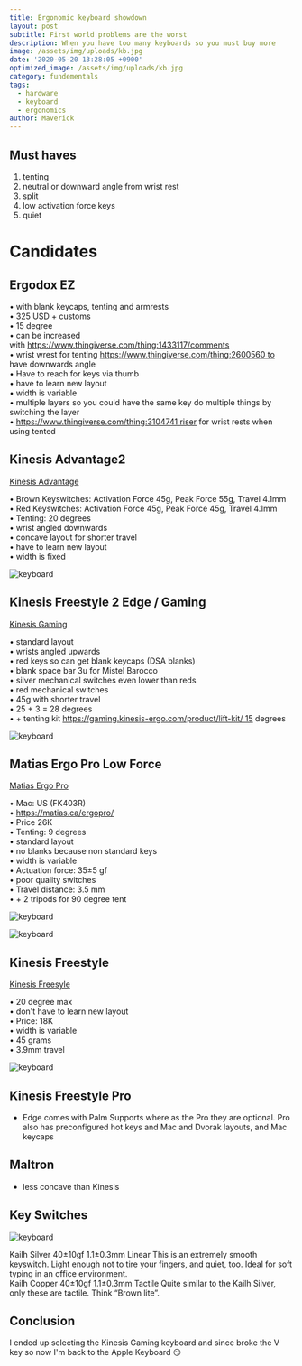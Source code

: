 ```yaml
---
title: Ergonomic keyboard showdown
layout: post
subtitle: First world problems are the worst
description: When you have too many keyboards so you must buy more
image: /assets/img/uploads/kb.jpg
date: '2020-05-20 13:28:05 +0900'
optimized_image: /assets/img/uploads/kb.jpg
category: fundementals
tags:
  - hardware
  - keyboard
  - ergonomics
author: Maverick
---
```


## Must haves

1. tenting
2. neutral or downward angle from wrist rest
3. split
4. low activation force keys
5. quiet

# Candidates

## Ergodox EZ

• with blank keycaps, tenting and armrests  
• 325 USD + customs   
• 15 degree   
• can be increased with https://www.thingiverse.com/thing:1433117/comments  
• wrist wrest for tenting https://www.thingiverse.com/thing:2600560 to have downwards angle  
• Have to reach for keys via thumb  
• have to learn new layout  
• width is variable  
• multiple layers so you could have the same key do multiple things by switching the layer   
• https://www.thingiverse.com/thing:3104741 riser for wrist rests when using tented

## Kinesis Advantage2 

[Kinesis Advantage](https://amzn.to/3aZgxwL)  

• Brown Keyswitches: Activation Force 45g, Peak Force 55g, Travel 4.1mm   
• Red Keyswitches: Activation Force 45g, Peak Force 45g, Travel 4.1mm  
• Tenting: 20 degrees  
• wrist angled downwards  
• concave layout for shorter travel  
• have to learn new layout  
• width is fixed  

![keyboard](/assets/img/uploads/kb_1.png)

## Kinesis Freestyle 2 Edge / Gaming

[Kinesis Gaming](https://amzn.to/2xwDkSU)  

• standard layout  
• wrists angled upwards  
• red keys so can get blank keycaps (DSA blanks)  
• blank space bar 3u for Mistel Barocco  
• silver mechanical switches even lower than reds  
• red mechanical switches  
• 45g with shorter travel  
• 25 + 3 = 28 degrees  
• + tenting kit https://gaming.kinesis-ergo.com/product/lift-kit/ 15 degrees

![keyboard](/assets/img/uploads/kb_2.png)

## Matias Ergo Pro Low Force 

[Matias Ergo Pro](https://amzn.to/3bZA0yu)  

• Mac: US (FK403R)  
• https://matias.ca/ergopro/  
• Price 26K  
• Tenting: 9 degrees   
• standard layout   
• no blanks because non standard keys  
• width is variable  
• Actuation force: 35±5 gf  
• poor quality switches  
• Travel distance: 3.5 mm  
• + 2 tripods for 90 degree tent

![keyboard](/assets/img/uploads/kb_3.png)

![keyboard](/assets/img/uploads/kb_4.png)

## Kinesis Freestyle

[Kinesis Freesyle](https://amzn.to/2ylmAhO)  

• 20 degree max   
• don't have to learn new layout  
• Price: 18K  
• width is variable  
• 45 grams  
• 3.9mm travel

![keyboard](/assets/img/uploads/kb_5.jpg)

## Kinesis Freestyle Pro

* Edge comes with Palm Supports where as the Pro they are optional. Pro also has preconfigured hot keys and Mac and Dvorak layouts, and Mac keycaps


## Maltron

* less concave than Kinesis

## Key Switches

![keyboard](/assets/img/uploads/kb_6.png)

Kailh Silver	40±10gf	1.1±0.3mm	Linear	This is an extremely smooth keyswitch. Light enough not to tire your fingers, and quiet, too. Ideal for soft typing in an office environment.  
Kailh Copper	40±10gf	1.1±0.3mm	Tactile	Quite similar to the Kailh Silver, only these are tactile. Think “Brown lite”.

## Conclusion

I ended up selecting the Kinesis Gaming keyboard and since broke the V key so now I'm back to the Apple Keyboard 😏
